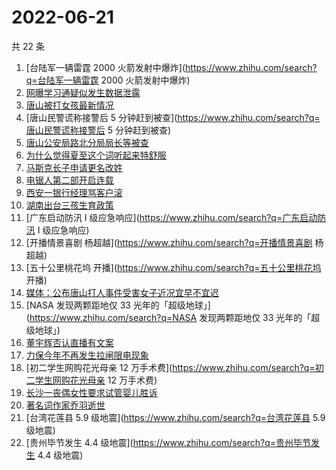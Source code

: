 # 2022-06-21

共 22 条

<!-- BEGIN -->
<!-- 最后更新时间 Tue Jun 21 2022 23:11:39 GMT+0800 (China Standard Time) -->

1. [台陆军一辆雷霆 2000
   火箭发射中爆炸](https://www.zhihu.com/search?q=台陆军一辆雷霆 2000
   火箭发射中爆炸)
1. [网曝学习通疑似发生数据泄露](https://www.zhihu.com/search?q=网曝学习通疑似发生数据泄露)
1. [唐山被打女孩最新情况](https://www.zhihu.com/search?q=唐山被打女孩最新情况)
1. [唐山民警谎称接警后 5
   分钟赶到被查](https://www.zhihu.com/search?q=唐山民警谎称接警后 5
   分钟赶到被查)
1. [唐山公安局路北分局局长等被查](https://www.zhihu.com/search?q=唐山公安局路北分局局长等被查)
1. [为什么觉得夏至这个词听起来特舒服](https://www.zhihu.com/search?q=为什么觉得夏至这个词听起来特舒服)
1. [马斯克长子申请更名改姓](https://www.zhihu.com/search?q=马斯克长子申请更名改姓)
1. [电锯人第二部开启连载](https://www.zhihu.com/search?q=电锯人第二部开启连载)
1. [西安一银行经理骂客户滚](https://www.zhihu.com/search?q=西安一银行经理骂客户滚)
1. [湖南出台三孩生育政策](https://www.zhihu.com/search?q=湖南出台三孩生育政策)
1. [广东启动防汛 Ⅰ 级应急响应](https://www.zhihu.com/search?q=广东启动防汛 Ⅰ
   级应急响应)
1. [开播情景喜剧 杨超越](https://www.zhihu.com/search?q=开播情景喜剧 杨超越)
1. [五十公里桃花坞 开播](https://www.zhihu.com/search?q=五十公里桃花坞 开播)
1. [媒体：公布唐山打人事件受害女子近况宜早不宜迟](https://www.zhihu.com/search?q=媒体：公布唐山打人事件受害女子近况宜早不宜迟)
1. [NASA 发现两颗距地仅 33
   光年的「超级地球」](https://www.zhihu.com/search?q=NASA 发现两颗距地仅 33
   光年的「超级地球」)
1. [董宇辉否认直播有文案](https://www.zhihu.com/search?q=董宇辉否认直播有文案)
1. [力保今年不再发生拉闸限电现象](https://www.zhihu.com/search?q=力保今年不再发生拉闸限电现象)
1. [初二学生网购花光母亲 12
   万手术费](https://www.zhihu.com/search?q=初二学生网购花光母亲 12 万手术费)
1. [长沙一丧偶女性要求试管婴儿胜诉](https://www.zhihu.com/search?q=长沙一丧偶女性要求试管婴儿胜诉)
1. [著名词作家乔羽逝世](https://www.zhihu.com/search?q=著名词作家乔羽逝世)
1. [台湾花莲县 5.9 级地震](https://www.zhihu.com/search?q=台湾花莲县 5.9 级地震)
1. [贵州毕节发生 4.4 级地震](https://www.zhihu.com/search?q=贵州毕节发生 4.4
   级地震)

<!-- END -->
